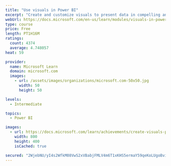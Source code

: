 ```yaml
---
title: "Use visuals in Power BI"
excerpt: "Create and customize visuals to present data in compelling and insightful ways."
webUrl: https://docs.microsoft.com/en-us/learn/modules/visuals-in-power-bi/
type: course
price: Free
length: PT1H16M
ratings:
  count: 4374
  average: 4.748057
heat: 59

provider:
  name: Microsoft Learn
  domain: microsoft.com
  images:
    - url: /assets/images/organizations/microsoft.com-50x50.jpg
      width: 50
      height: 50

levels:
  - Intermediate

topics:
  - Power BI

images:
  - url: https://docs.microsoft.com/learn/achievements/create-visuals-power-bi-desktop-social.png
    width: 800
    height: 400
    isCached: true

secured: "2WjebNU/yI4s2WfkM08VwS2xVBabjFMLV4m6T1xKHS5ermaY59qeKoLUgoBviM+mmYiQ3vsuKF4Hb5Hml8CZc0aLsz5q+J4tAYz9I3tV/mS5VpWryt7cAt794jof+kELRPwYe+9MLlviXQ2MoFGqd5VxQtiDbzu3Z4xWQEl2I/Yu7YB1tb/A4ypoAL6LqusKD6CMk2g3M3O4g1dETRwCXl54wuHYWn1TObIcYIQU2qFllfgj68QI1sbGWxfHvI3uHatge6VkXlIGsDusuiG/JuWyMDJDDjKtBerWlbYcsiVIzIAk8nXNziUL1KvxWLCgyKczq7wdIJvqti37hb2YW3csH5SvH2SYo7GmrcyFRYi4d2RWgQ5zYQysQwOZW7IiGq92vx9QT2kgQjNIzTMVGW6ECzCpcye9kYBRsCkhb4Q=;Fe1YEV9BIVGpvoKxv9Y72A=="
---
```


